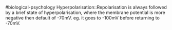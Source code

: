 #biological-psychology 
Hyperpolarisation::Repolarisation is always followed by a brief state of hyperpolarisation, where the membrane potential is more negative then default of -70mV. eg. it goes to -100mV before returning to -70mV.